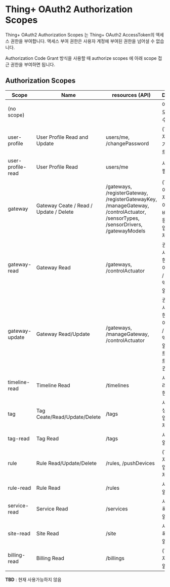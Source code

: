 # Thing+ OAuth2 Authorization Scopes
Thing+ OAuth2 Authorization Scopes 는 Thing+ OAuth2 AccessToken의 액세스 권한을 부여합니다. 액세스 부여 권한은 사용자 계정에 부여된 권한을 넘어설 수 없습니다.

Authorization Code Grant 방식을 사용할 때 authorize scopes 에 아래 scope 접근 권한을 부여하면 됩니다.
## Authorization Scopes

|     Scope          |                Name              | resources (API) |                          Description
| ------------------ | -------------------------------- | --- | ------------------------------------------------------------
| (no scope)         |                                  | | 어떤 scopes 도 액세스 할 수 없습니다.
| user-profile       | User Profile Read and Update     | users/me, /changePassword | (TBD) 사용자 프로필 읽기 및 업데이트 권한
| user-profile-read  | User Profile Read                | users/me | 사용자 프로필 읽기 권한
| gateway            | Gateway Ceate / Read / Update / Delete | /gateways, /registerGateway, /registerGatewayKey, /manageGateway, /controlActuator, /sensorTypes, /sensorDrivers, /gatewayModels | (TBD) 권한이 있는 사용자에 대한 게이트웨이 / 디바이스 / 센서 등록, 읽기, 업데이트, 삭제 권한
| gateway-read       | Gateway Read                     | /gateways, /controlActuator | 권한이 있는 사용자에 대한 게이트웨이 / 디바이스 / 센서 / 제어 액츄에이터 읽기
| gateway-update     | Gateway Read/Update              | /gateways, /manageGateway, /controlActuator | 권한이 있는 사용자에 대한 게이트웨이 / 디바이스 / 센서 / 제어 액츄에이터 읽기, 업데이트 권한, 게이트웨이 관리 권한
| timeline-read      | Timeline Read                    | /timelines | 사용자 타임라인 읽기 권한
| tag                | Tag Ceate/Read/Update/Delete     | /tags | 사용자 태그 생성, 읽기, 업데이트, 삭제 권한
| tag-read           | Tag Read                         | /tags | 사용자 태그 읽기 권한
| rule               | Rule Read/Update/Delete          | /rules, /pushDevices | (TBD) 사용자 규칙 읽기, 업데이트, 삭제 권한
| rule-read          | Rule Read                        | /rules | 사용자 규칙 읽기 권한
| service-read       | Service Read                     | /services | 사용자가 등록한 서비스 읽기 권한
| site-read          | Site Read                        | /site | 사용자가 등록한 사이트 읽기 권한
| billing-read       | Billing Read                     | /billings | (TBD) 사용자 청구 정보 읽기 권한

**TBD** : 현재 사용가능하지 않음

